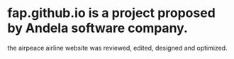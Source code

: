 # fap.github.io is a project proposed by Andela software company.
the airpeace airline website was reviewed, edited, designed and optimized.
